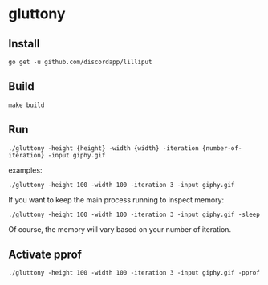 # gluttony

## Install

```console
go get -u github.com/discordapp/lilliput
```

## Build

```console
make build
```

## Run

```console
./gluttony -height {height} -width {width} -iteration {number-of-iteration} -input giphy.gif
```

examples:

```console
./gluttony -height 100 -width 100 -iteration 3 -input giphy.gif
```

If you want to keep the main process running to inspect memory:

```console
./gluttony -height 100 -width 100 -iteration 3 -input giphy.gif -sleep
```

Of course, the memory will vary based on your number of iteration.

## Activate pprof

```console
./gluttony -height 100 -width 100 -iteration 3 -input giphy.gif -pprof
```
